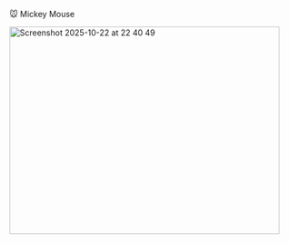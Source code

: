 🐭 Mickey Mouse

<img width="475" height="366" alt="Screenshot 2025-10-22 at 22 40 49" src="https://github.com/user-attachments/assets/f1dd7164-7ccd-4fe5-ae28-fe4937c3425a" />
